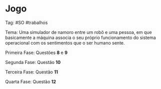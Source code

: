 # Jogo

Tag: #SO #trabalhos

Tema: Uma simulador de namoro entre um robô e uma pessoa, em que basicamente a máquina associa o seu próprio funcionamento do sistema operacional com os sentimentos que o ser humano sente.

Primeira Fase: Questões **8** e **9**

Segunda Fase: Questão **10**

Terceira Fase: Questão **11**

Quarta Fase: Questão **12**
